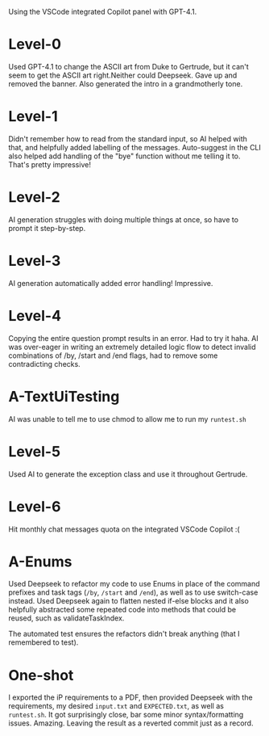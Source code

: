 Using the VSCode integrated Copilot panel with GPT-4.1.

# Level-0
Used GPT-4.1 to change the ASCII art from Duke to Gertrude, but it can't seem to get the ASCII art right.Neither could Deepseek. Gave up and removed the banner. Also generated the intro in a grandmotherly tone.

# Level-1
Didn't remember how to read from the standard input, so AI helped with that, and helpfully added labelling of the messages. Auto-suggest in the CLI also helped add handling of the "bye" function without me telling it to. That's pretty impressive!

# Level-2
AI generation struggles with doing multiple things at once, so have to prompt it step-by-step.

# Level-3
AI generation automatically added error handling! Impressive.

# Level-4
Copying the entire question prompt results in an error. Had to try it haha.
AI was over-eager in writing an extremely detailed logic flow to detect invalid combinations of /by, /start and /end flags, had to remove some contradicting checks.

# A-TextUiTesting
AI was unable to tell me to use chmod to allow me to run my `runtest.sh`

# Level-5
Used AI to generate the exception class and use it throughout Gertrude.

# Level-6
Hit monthly chat messages quota on the integrated VSCode Copilot :(

# A-Enums
Used Deepseek to refactor my code to use Enums in place of the command prefixes and task tags (`/by`, `/start` and `/end`), as well as to use switch-case instead.
Used Deepseek again to flatten nested if-else blocks and it also helpfully abstracted some repeated code into methods that could be reused, such as validateTaskIndex.

The automated test ensures the refactors didn't break anything (that I remembered to test).

# One-shot
I exported the iP requirements to a PDF, then provided Deepseek with the requirements, my desired `input.txt` and `EXPECTED.txt`, as well as `runtest.sh`. It got surprisingly close, bar some minor syntax/formatting issues. Amazing. Leaving the result as a reverted commit just as a record.